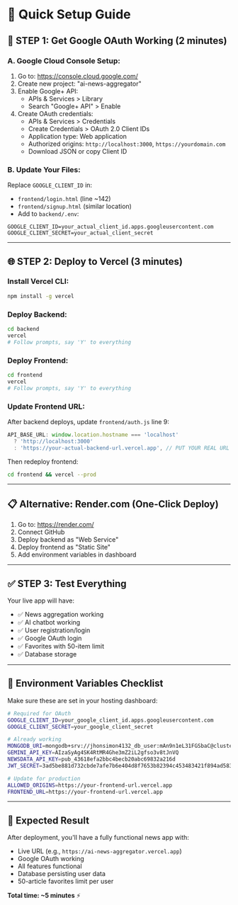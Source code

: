 # 🔧 Quick Setup Guide

## 🚀 **STEP 1: Get Google OAuth Working (2 minutes)**

### A. Google Cloud Console Setup:
1. Go to: https://console.cloud.google.com/
2. Create new project: "ai-news-aggregator"
3. Enable Google+ API:
   - APIs & Services > Library
   - Search "Google+ API" > Enable
4. Create OAuth credentials:
   - APIs & Services > Credentials
   - Create Credentials > OAuth 2.0 Client IDs
   - Application type: Web application
   - Authorized origins: `http://localhost:3000`, `https://yourdomain.com`
   - Download JSON or copy Client ID

### B. Update Your Files:
Replace `GOOGLE_CLIENT_ID` in:
- `frontend/login.html` (line ~142)
- `frontend/signup.html` (similar location)
- Add to `backend/.env`:
```
GOOGLE_CLIENT_ID=your_actual_client_id.apps.googleusercontent.com
GOOGLE_CLIENT_SECRET=your_actual_client_secret
```

---

## 🌐 **STEP 2: Deploy to Vercel (3 minutes)**

### Install Vercel CLI:
```bash
npm install -g vercel
```

### Deploy Backend:
```bash
cd backend
vercel
# Follow prompts, say 'Y' to everything
```

### Deploy Frontend:
```bash
cd frontend  
vercel
# Follow prompts, say 'Y' to everything
```

### Update Frontend URL:
After backend deploys, update `frontend/auth.js` line 9:
```javascript
API_BASE_URL: window.location.hostname === 'localhost' 
  ? 'http://localhost:3000' 
  : 'https://your-actual-backend-url.vercel.app', // PUT YOUR REAL URL HERE
```

Then redeploy frontend:
```bash
cd frontend && vercel --prod
```

---

## 📋 **Alternative: Render.com (One-Click Deploy)**

1. Go to: https://render.com/
2. Connect GitHub
3. Deploy backend as "Web Service"
4. Deploy frontend as "Static Site"  
5. Add environment variables in dashboard

---

## ✅ **STEP 3: Test Everything**

Your live app will have:
- ✅ News aggregation working
- ✅ AI chatbot working  
- ✅ User registration/login
- ✅ Google OAuth login
- ✅ Favorites with 50-item limit
- ✅ Database storage

---

## 🔑 **Environment Variables Checklist**

Make sure these are set in your hosting dashboard:

```bash
# Required for OAuth
GOOGLE_CLIENT_ID=your_google_client_id.apps.googleusercontent.com
GOOGLE_CLIENT_SECRET=your_google_client_secret

# Already working
MONGODB_URI=mongodb+srv://jhonsimon4132_db_user:mAn9n1eL31FGSbaC@cluster1.zdxvbhh.mongodb.net/ai-news-aggregator?retryWrites=true&w=majority&appName=Cluster1
GEMINI_API_KEY=AIzaSyAg4SK4RtMR4Ghe3mZ2iL2gfso3v8tJnVQ
NEWSDATA_API_KEY=pub_43618efa2bbc4becb20abc69832a216d
JWT_SECRET=3ad5be881d732cbde7afe7b6e404d8f7653b82394c453483421f894ad583078756ee66e5ef1774835d57cc8c93f3b8bfc8a78766e7f62c2e190a9d1645b1ce9a

# Update for production
ALLOWED_ORIGINS=https://your-frontend-url.vercel.app
FRONTEND_URL=https://your-frontend-url.vercel.app
```

---

## 🎯 **Expected Result**

After deployment, you'll have a fully functional news app with:
- Live URL (e.g., `https://ai-news-aggregator.vercel.app`)
- Google OAuth working
- All features functional
- Database persisting user data
- 50-article favorites limit per user

**Total time: ~5 minutes** ⚡